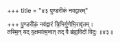 +++
title = "४३ पुण्डरीकं नवद्वारम्"

+++
पु॒ण्डरी॑कं॒ नव॑द्वारं त्रि॒भिर्गु॒णेभि॒रावृ॑तम्।  
तस्मि॒न् यद् य॒क्षमा॑त्म॒न्वत् तद् वै ब्र॑ह्म॒विदो॑ विदुः ॥४३॥  